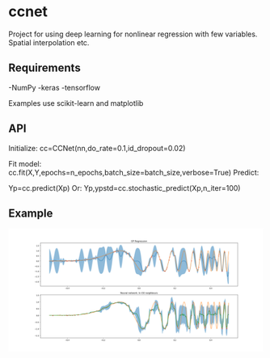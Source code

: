 # ccnet
Project for using deep learning for nonlinear regression with few variables. Spatial interpolation etc.
## Requirements
-NumPy
-keras
-tensorflow

Examples use scikit-learn and matplotlib

## API

Initialize:
  cc=CCNet(nn,do_rate=0.1,id_dropout=0.02)

Fit model:
  cc.fit(X,Y,epochs=n_epochs,batch_size=batch_size,verbose=True)
Predict:

  Yp=cc.predict(Xp)
Or:
  Yp,ypstd=cc.stochastic_predict(Xp,n_iter=100)

## Example
![Example of usage in 1d](Figure_1.png)
